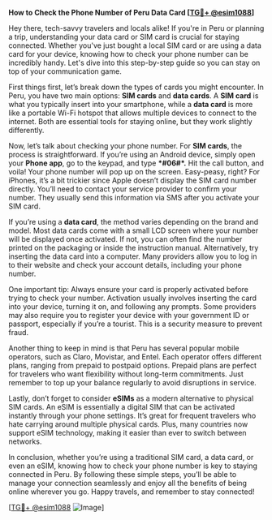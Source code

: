 **How to Check the Phone Number of Peru Data Card [[TG💪+ @esim1088](https://t.me/s/esim1088)]**

Hey there, tech-savvy travelers and locals alike! If you're in Peru or planning a trip, understanding your data card or SIM card is crucial for staying connected. Whether you've just bought a local SIM card or are using a data card for your device, knowing how to check your phone number can be incredibly handy. Let's dive into this step-by-step guide so you can stay on top of your communication game.

First things first, let’s break down the types of cards you might encounter. In Peru, you have two main options: **SIM cards** and **data cards**. A **SIM card** is what you typically insert into your smartphone, while a **data card** is more like a portable Wi-Fi hotspot that allows multiple devices to connect to the internet. Both are essential tools for staying online, but they work slightly differently.

Now, let’s talk about checking your phone number. For **SIM cards**, the process is straightforward. If you’re using an Android device, simply open your **Phone app**, go to the keypad, and type **\*#06#\*.** Hit the call button, and voila! Your phone number will pop up on the screen. Easy-peasy, right? For iPhones, it’s a bit trickier since Apple doesn’t display the SIM card number directly. You’ll need to contact your service provider to confirm your number. They usually send this information via SMS after you activate your SIM card.

If you’re using a **data card**, the method varies depending on the brand and model. Most data cards come with a small LCD screen where your number will be displayed once activated. If not, you can often find the number printed on the packaging or inside the instruction manual. Alternatively, try inserting the data card into a computer. Many providers allow you to log in to their website and check your account details, including your phone number.

One important tip: Always ensure your card is properly activated before trying to check your number. Activation usually involves inserting the card into your device, turning it on, and following any prompts. Some providers may also require you to register your device with your government ID or passport, especially if you’re a tourist. This is a security measure to prevent fraud.

Another thing to keep in mind is that Peru has several popular mobile operators, such as Claro, Movistar, and Entel. Each operator offers different plans, ranging from prepaid to postpaid options. Prepaid plans are perfect for travelers who want flexibility without long-term commitments. Just remember to top up your balance regularly to avoid disruptions in service.

Lastly, don’t forget to consider **eSIMs** as a modern alternative to physical SIM cards. An eSIM is essentially a digital SIM that can be activated instantly through your phone settings. It’s great for frequent travelers who hate carrying around multiple physical cards. Plus, many countries now support eSIM technology, making it easier than ever to switch between networks.

In conclusion, whether you’re using a traditional SIM card, a data card, or even an eSIM, knowing how to check your phone number is key to staying connected in Peru. By following these simple steps, you’ll be able to manage your connection seamlessly and enjoy all the benefits of being online wherever you go. Happy travels, and remember to stay connected!

[[TG💪+ @esim1088](https://t.me/s/esim1088) ![Image](https://i.postimg.cc/Y0z9fWf4/image.png)]